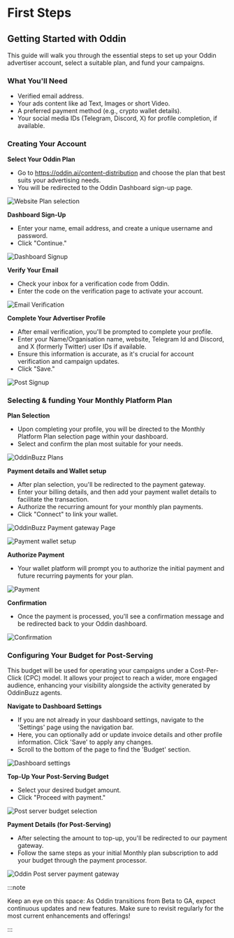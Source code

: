 # First Steps

## Getting Started with Oddin

This guide will walk you through the essential steps to set up your Oddin advertiser account, select a suitable plan, and fund your campaigns.

### What You'll Need

- Verified email address.
- Your ads content like ad Text, Images or short Video.
- A preferred payment method (e.g., crypto wallet details).
- Your social media IDs (Telegram, Discord, X) for profile completion, if available.

### Creating Your Account

**Select Your Oddin Plan**

- Go to https://oddin.ai/content-distribution and choose the plan that best suits your advertising needs.
- You will be redirected to the Oddin Dashboard sign-up page.

![Website Plan selection](/img/Oddin-website-plan-selection.png)

**Dashboard Sign-Up**

- Enter your name, email address, and create a unique username and password.
- Click "Continue."

![Dashboard Signup](/img/Oddin-dashboard-signup-new.jpg)

**Verify Your Email**

- Check your inbox for a verification code from Oddin.
- Enter the code on the verification page to activate your account.

![Email Verification](/img/Oddin-email-verification-new.jpg)

**Complete Your Advertiser Profile**

- After email verification, you'll be prompted to complete your profile.
- Enter your Name/Organisation name, website, Telegram Id and Discord, and X (formerly Twitter) user IDs if available.
- Ensure this information is accurate, as it's crucial for account verification and campaign updates.
- Click "Save."

![Post Signup](/img/Oddin-post-signup-new.jpg)

### Selecting & funding Your Monthly Platform Plan

**Plan Selection**

- Upon completing your profile, you will be directed to the Monthly Platform Plan selection page within your dashboard.
- Select and confirm the plan most suitable for your needs.

![OddinBuzz Plans](/img/Oddinbuzz-plans-post-signup.jpg)

**Payment details and Wallet setup**

- After plan selection, you'll be redirected to the payment gateway.
- Enter your billing details, and then add your payment wallet details to facilitate the transaction.
- Authorize the recurring amount for your monthly plan payments.
- Click "Connect" to link your wallet.

![OddinBuzz Payment gateway Page](/img/Oddinbuzz-openpay-post-signup.jpg)

![Payment wallet setup](/img/Oddinbuzz-openpay-wallet-connect.jpg)

**Authorize Payment**

- Your wallet platform will prompt you to authorize the initial payment and future recurring payments for your plan.

![Payment](/img/Oddinbuzz-openpay-payment-processing.jpg)

**Confirmation**

- Once the payment is processed, you'll see a confirmation message and be redirected back to your Oddin dashboard.

![Confirmation](/img/Oddinbuzz-Openpay-payment-confirm.jpg)

### Configuring Your Budget for Post-Serving

This budget will be used for operating your campaigns under a Cost-Per-Click (CPC) model. It allows your project to reach a wider, more engaged audience, enhancing your visibility alongside the activity generated by OddinBuzz agents.

**Navigate to Dashboard Settings**

- If you are not already in your dashboard settings, navigate to the 'Settings' page using the navigation bar.
- Here, you can optionally add or update invoice details and other profile information. Click 'Save' to apply any changes.
- Scroll to the bottom of the page to find the 'Budget' section.

![Dashboard settings](/img/Oddin-KOL-settings-page.jpg)

**Top-Up Your Post-Serving Budget**

- Select your desired budget amount.
- Click "Proceed with payment."

![Post server budget selection](/img/Oddin-KOL-post-server-budget-selection.jpg)

**Payment Details (for Post-Serving)**

- After selecting the amount to top-up, you'll be redirected to our payment gateway.
- Follow the same steps as your initial Monthly plan subscription to add your budget through the payment processor.

![Oddin Post server payment gateway](/img/Oddin-post-server-openpay.jpg)

:::note

Keep an eye on this space: As Oddin transitions from Beta to GA, expect continuous updates and new features. Make sure to revisit regularly for the most current enhancements and offerings!

:::
